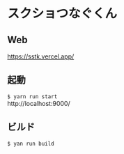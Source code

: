 # スクショつなぐくん

## Web

https://sstk.vercel.app/

## 起動

`$ yarn run start`\
http://localhost:9000/

## ビルド

`$ yan run build`
